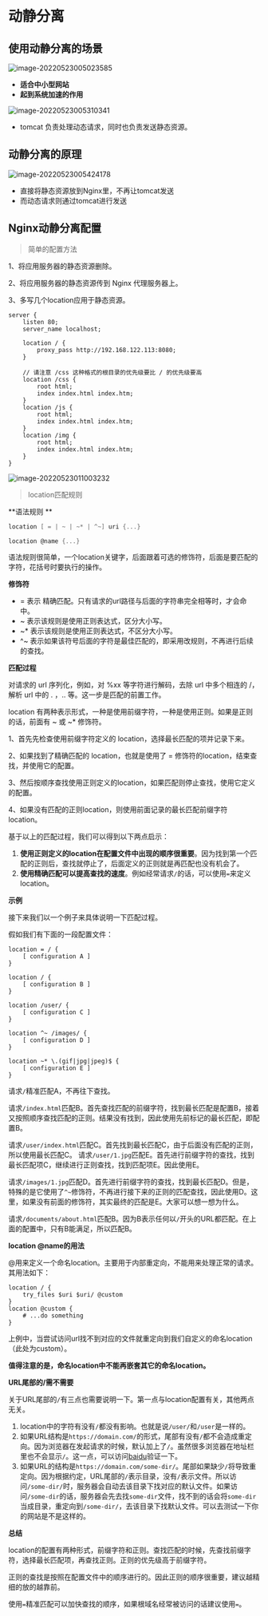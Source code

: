 # 动静分离



## 使用动静分离的场景

![image-20220523005023585](https://raw.githubusercontent.com/lqyspace/mypic/master/PicBed/202205230050719.png)

- **适合中小型网站**
- **起到系统加速的作用**

![image-20220523005310341](https://raw.githubusercontent.com/lqyspace/mypic/master/PicBed/202205230053416.png)

- tomcat 负责处理动态请求，同时也负责发送静态资源。



## 动静分离的原理

![image-20220523005424178](https://raw.githubusercontent.com/lqyspace/mypic/master/PicBed/202205230054264.png)

- 直接将静态资源放到Nginx里，不再让tomcat发送
- 而动态请求则通过tomcat进行发送



## Nginx动静分离配置

> 简单的配置方法

1、将应用服务器的静态资源删除。

2、将应用服务器的静态资源传到 Nginx 代理服务器上。

3、多写几个location应用于静态资源。

```
server {
	listen 80;
	server_name localhost;
	
	location / {
		proxy_pass http://192.168.122.113:8080;
	}
	
	// 请注意 /css 这种格式的根目录的优先级要比 / 的优先级要高
	location /css {
		root html;
		index index.html index.htm;
	}
	location /js {
		root html;
		index index.html index.htm;
	}
	location /img {
		root html;
		index index.html index.htm;
	}
}
```

![image-20220523011003232](https://raw.githubusercontent.com/lqyspace/mypic/master/PicBed/202205230110315.png)



> location匹配规则

**语法规则 **

```go
location [ = | ~ | ~* | ^~] uri {...}

location @name {...}
```

语法规则很简单，一个location关键字，后面跟着可选的修饰符，后面是要匹配的字符，花括号时要执行的操作。



**修饰符**

- = 表示 精确匹配。只有请求的url路径与后面的字符串完全相等时，才会命中。
- ~ 表示该规则是使用正则表达式，区分大小写。
- ~* 表示该规则是使用正则表达式，不区分大小写。
- ^~ 表示如果该符号后面的字符是最佳匹配的，即采用改规则，不再进行后续的查找。



**匹配过程**

对请求的 url 序列化，例如，对 %xx 等字符进行解码，去除 url 中多个相连的 /，解析 url 中的  . ，.. 等。这一步是匹配的前置工作。



location 有两种表示形式，一种是使用前缀字符，一种是使用正则。如果是正则的话，前面有 ~ 或 ~* 修饰符。



1、首先先检查使用前缀字符定义的 location，选择最长匹配的项并记录下来。

2、如果找到了精确匹配的 location，也就是使用了 = 修饰符的location，结束查找，并使用它的配置。

3、然后按顺序查找使用正则定义的location，如果匹配则停止查找，使用它定义的配置。

4、如果没有匹配的正则location，则使用前面记录的最长匹配前缀字符location。



基于以上的匹配过程，我们可以得到以下两点启示：

1. **使用正则定义的location在配置文件中出现的顺序很重要**。因为找到第一个匹配的正则后，查找就停止了，后面定义的正则就是再匹配也没有机会了。
2. **使用精确匹配可以提高查找的速度**。例如经常请求`/`的话，可以使用`=`来定义location。



**示例**

接下来我们以一个例子来具体说明一下匹配过程。

假如我们有下面的一段配置文件：

```nginx
location = / {
    [ configuration A ]
}

location / {
    [ configuration B ]
}

location /user/ {
    [ configuration C ]
}

location ^~ /images/ {
    [ configuration D ]
}

location ~* \.(gif|jpg|jpeg)$ {
    [ configuration E ]
}

```

请求`/`精准匹配A，不再往下查找。



请求`/index.html`匹配B。首先查找匹配的前缀字符，找到最长匹配是配置B，接着又按照顺序查找匹配的正则。结果没有找到，因此使用先前标记的最长匹配，即配置B。

请求`/user/index.html`匹配C。首先找到最长匹配C，由于后面没有匹配的正则，所以使用最长匹配C。
请求`/user/1.jpg`匹配E。首先进行前缀字符的查找，找到最长匹配项C，继续进行正则查找，找到匹配项E。因此使用E。

请求`/images/1.jpg`匹配D。首先进行前缀字符的查找，找到最长匹配D。但是，特殊的是它使用了`^~`修饰符，不再进行接下来的正则的匹配查找，因此使用D。这里，如果没有前面的修饰符，其实最终的匹配是E。大家可以想一想为什么。

请求`/documents/about.html`匹配B。因为B表示任何以`/`开头的URL都匹配。在上面的配置中，只有B能满足，所以匹配B。





**location @name的用法**

@用来定义一个命名location。主要用于内部重定向，不能用来处理正常的请求。其用法如下：

```nginx
location / {
    try_files $uri $uri/ @custom
}
location @custom {
    # ...do something
}
```

上例中，当尝试访问url找不到对应的文件就重定向到我们自定义的命名location（此处为custom）。



**值得注意的是，命名location中不能再嵌套其它的命名location。**



**URL尾部的/需不需要**

关于URL尾部的`/`有三点也需要说明一下。第一点与location配置有关，其他两点无关。

1. location中的字符有没有`/`都没有影响。也就是说`/user/`和`/user`是一样的。
2. 如果URL结构是`https://domain.com/`的形式，尾部有没有`/`都不会造成重定向。因为浏览器在发起请求的时候，默认加上了`/`。虽然很多浏览器在地址栏里也不会显示`/`。这一点，可以访问[baidu](https://link.segmentfault.com/?enc=V70nu6llP7NOXvzBkcJ7VQ%3D%3D.c%2Bse5TYG6waeGD8jq5edcra%2FwEJ4p4pM9Iny5sZnjA0%3D)验证一下。
3. 如果URL的结构是`https://domain.com/some-dir/`。尾部如果缺少`/`将导致重定向。因为根据约定，URL尾部的`/`表示目录，没有`/`表示文件。所以访问`/some-dir/`时，服务器会自动去该目录下找对应的默认文件。如果访问`/some-dir`的话，服务器会先去找`some-dir`文件，找不到的话会将`some-dir`当成目录，重定向到`/some-dir/`，去该目录下找默认文件。可以去测试一下你的网站是不是这样的。



**总结**

location的配置有两种形式，前缀字符和正则。查找匹配的时候，先查找前缀字符，选择最长匹配项，再查找正则。正则的优先级高于前缀字符。

正则的查找是按照在配置文件中的顺序进行的。因此正则的顺序很重要，建议越精细的放的越靠前。

使用`=`精准匹配可以加快查找的顺序，如果根域名经常被访问的话建议使用`=`。































